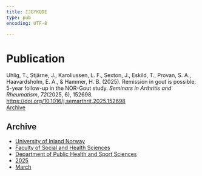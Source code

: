```yaml
---
title: IJGYKQDE
type: pub
encoding: UTF-8

---
```

<h1>Publication</h1>
<article id="csl-bib-container-IJGYKQDE" class="csl-bib-container">
  <div class="csl-bib-body"> <div class="csl-entry">Uhlig, T., Stjärne, J., Karoliussen, L. F., Sexton, J., Eskild, T., Provan, S. A., Haavardsholm, E. A., &#38; Hammer, H. B. (2025). Remission in gout is possible: 5-year follow-up in the NOR-Gout study. <i>Seminars in Arthritis and Rheumatism</i>, <i>72</i>(2025, 6), 152698. <a href="https://doi.org/10.1016/j.semarthrit.2025.152698">https://doi.org/10.1016/j.semarthrit.2025.152698</a></div> </div>
  <div class="csl-bib-buttons">
    <a href="#taxonomy-article-IJGYKQDE" alt="archive" class="csl-bib-button">Archive</a>
  </div>
  <div id="csl-bib-meta-container-IJGYKQDE"></div>
</article>
<div id="csl-bib-meta-IJGYKQDE" class="csl-bib-meta">
  <article id="taxonomy-article-IJGYKQDE" class="taxonomy-article">
    <h1>Archive</h1>
    <ul>
      <li><a href="{{< params subfolder >}}en/archive/?key=3DCRN523">University of Inland Norway</a></li>
      <li><a href="{{< params subfolder >}}en/archive/?key=IDKFS3MX">Faculty of Social and Health Sciences</a></li>
      <li><a href="{{< params subfolder >}}en/archive/?key=FJXE3Z8X">Department of Public Health and Sport Sciences</a></li>
      <li><a href="{{< params subfolder >}}en/archive/?key=WUPQIYUL">2025</a></li>
      <li><a href="{{< params subfolder >}}en/archive/?key=QGAWL9AP">March</a></li>
    </ul>
  </article>
</div>
